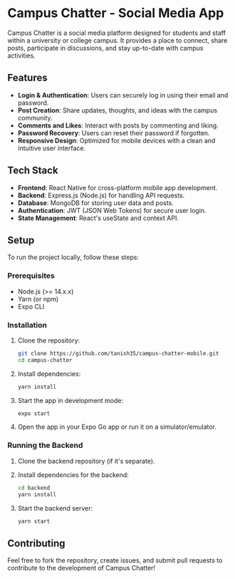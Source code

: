 

# Campus Chatter - Social Media App

Campus Chatter is a social media platform designed for students and staff within a university or college campus. It provides a place to connect, share posts, participate in discussions, and stay up-to-date with campus activities.

## Features

- **Login & Authentication**: Users can securely log in using their email and password.
- **Post Creation**: Share updates, thoughts, and ideas with the campus community.
- **Comments and Likes**: Interact with posts by commenting and liking.
- **Password Recovery**: Users can reset their password if forgotten.
- **Responsive Design**: Optimized for mobile devices with a clean and intuitive user interface.

## Tech Stack

- **Frontend**: React Native for cross-platform mobile app development.
- **Backend**: Express.js (Node.js) for handling API requests.
- **Database**: MongoDB for storing user data and posts.
- **Authentication**: JWT (JSON Web Tokens) for secure user login.
- **State Management**: React's useState and context API.

## Setup

To run the project locally, follow these steps:

### Prerequisites

- Node.js (>= 14.x.x)
- Yarn (or npm)
- Expo CLI

### Installation

1. Clone the repository:

   ```bash
   git clone https://github.com/tanish35/campus-chatter-mobile.git
   cd campus-chatter
   ```

2. Install dependencies:

   ```bash
   yarn install
   ```

3. Start the app in development mode:

   ```bash
   expo start
   ```

4. Open the app in your Expo Go app or run it on a simulator/emulator.

### Running the Backend

1. Clone the backend repository (if it's separate).

2. Install dependencies for the backend:

   ```bash
   cd backend
   yarn install
   ```

3. Start the backend server:

   ```bash
   yarn start
   ```

## Contributing

Feel free to fork the repository, create issues, and submit pull requests to contribute to the development of Campus Chatter!
